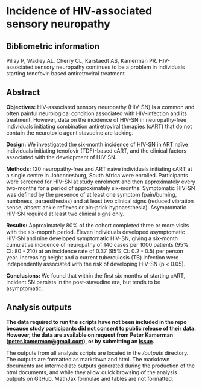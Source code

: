 # Incidence of HIV-associated sensory neuropathy

## Bibliometric information
Pillay P, Wadley AL, Cherry CL, Karstaedt AS, Kamerman PR. HIV-associated sensory neuropathy continues to be a problem in individuals starting tenofovir-based antiretroviral treatment.

## Abstract

**Objectives:** HIV-associated sensory neuropathy (HIV-SN) is a common and often painful neurological condition associated with HIV-infection and its treatment. However, data on the incidence of HIV-SN in neuropathy-free individuals initiating combination antiretroviral therapies (cART) that do not contain the neurotoxic agent stavudine are lacking. 

**Design:** We investigated the six-month incidence of HIV-SN in ART naïve individuals initiating tenofovir (TDF)-based cART, and the clinical factors associated with the development of HIV-SN. 

**Methods:** 120 neuropathy-free and ART naïve individuals initiating cART at a single centre in Johannesburg, South Africa were enrolled.  Participants were screened for HIV-SN at study enrolment and then approximately every two-months for a period of approximately six-months. Symptomatic HIV-SN was defined by the presence of at least one symptom (pain/burning, numbness, paraesthesias) and at least two clinical signs (reduced vibration sense, absent ankle reflexes or pin-prick hypoaesthesia). Asymptomatic HIV-SN required at least two clinical signs only. 

**Results:** Approximately 80% of the cohort completed three or more visits with the six-mopnth period. Eleven individuals developed asymptomatic HIV-SN and nine developed symptomatic HIV-SN, giving a six-month cumulative incidence of neuropathy of 140 cases per 1000 patients (95% CI: 80 - 210) at an incidence rate of 0.37 (95% CI: 0.2 - 0.5) per person year. Increasing height and a current tuberculosis (TB) infection were independently associated with the risk of developing HIV-SN (p < 0.05).

**Conclusions:** We found that within the first six months of starting cART, incident SN persists in the post-stavudine era, but tends to be asymptomatic.

## Analysis outputs

**The data required to run the scripts have not been included in the repo because study participants did not consent to public release of their data. However, the data are available on request from Peter Kamerman (peter.kamerman@gmail.com), or by submitting an [issue](https://github.com/kamermanpr/hivsn-incidence/issues).**

The outputs from all analysis scripts are located in the _/outputs_ directory. The outputs are formatted as markdown and html. The markdown documents are intermediate outputs generated during the production of the html documents, and while they allow quick browsing of the analysis outputs on GitHub, MathJax formulae and tables are not formatted. 

